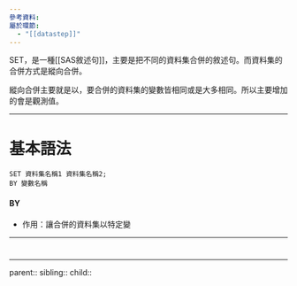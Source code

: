 ```yaml
---
參考資料: 
屬於環節:
  - "[[datastep]]"
---
```

SET，是一種[[SAS敘述句]]，主要是把不同的資料集合併的敘述句。而資料集的合併方式是縱向合併。

縱向合併主要就是以，要合併的資料集的變數皆相同或是大多相同。所以主要增加的會是觀測值。
- - -
# 基本語法
```SAS
SET 資料集名稱1 資料集名稱2;
BY 變數名稱
```

#### BY 
- 作用：讓合併的資料集以特定變

- - -
# 
- - -
parent::
sibling::
child::